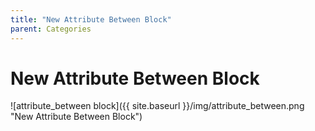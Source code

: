 ```yaml
---
title: "New Attribute Between Block"
parent: Categories
---
```

# New Attribute Between Block
![attribute_between block]({{ site.baseurl }}/img/attribute_between.png "New Attribute Between Block")